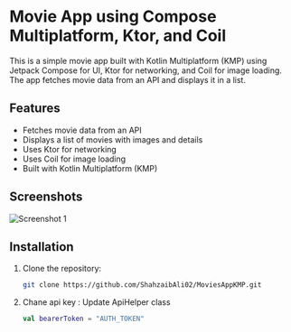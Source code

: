 # Movie App using Compose Multiplatform, Ktor, and Coil

This is a simple movie app built with Kotlin Multiplatform (KMP) using Jetpack Compose for UI, Ktor for networking, and Coil for image loading. The app fetches movie data from an API and displays it in a list.

## Features

- Fetches movie data from an API
- Displays a list of movies with images and details
- Uses Ktor for networking
- Uses Coil for image loading
- Built with Kotlin Multiplatform (KMP)

## Screenshots

![Screenshot 1](screenshot1.png)

## Installation

1. Clone the repository:
   ```bash
   git clone https://github.com/ShahzaibAli02/MoviesAppKMP.git

2. Chane api key :
   Update ApiHelper class
   ```kotlin
   val bearerToken = "AUTH_TOKEN"
